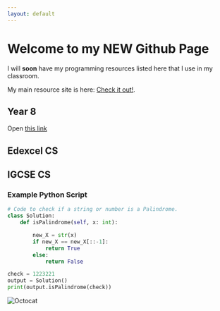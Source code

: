 ```yaml
---
layout: default
---
```


# Welcome to my NEW Github Page

I will **soon** have my programming resources listed here that I use in my classroom.

My main resource site is here: [Check it out!](https://mrteasdale.com).

## Year 8
Open [this link](./year8.md)

## Edexcel CS

## IGCSE CS

### Example Python Script

```python
# Code to check if a string or number is a Palindrome.
class Solution:
    def isPalindrome(self, x: int):

        new_X = str(x)
        if new_X == new_X[::-1]:
            return True
        else:
            return False

check = 1223221
output = Solution()
print(output.isPalindrome(check))
```

![Octocat](https://github.githubassets.com/images/icons/emoji/octocat.png)
